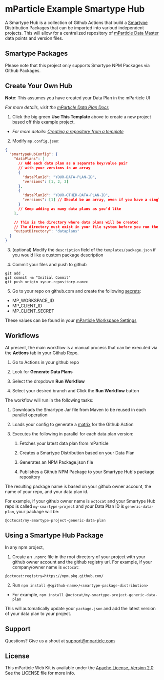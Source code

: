 # mParticle Example Smartype Hub

A Smartype Hub is a collection of Github Actions that build a [Smartype](https://github.com/mParticle/smartype) Distribution Packages that can be imported into varioud independent projects. This will allow for a centralized repository of [mParticle Data Master](https://docs.mparticle.com/guides/data-master/) data points and version files.

## Smartype Packages

Please note that this project only supports Smartype NPM Packages via Github Packages.

## Create Your Own Hub

**Note:** This assumes you have created your Data Plan in the mParticle UI

_For more details, visit the [mParticle Data Plan Docs](https://docs.mparticle.com/guides/data-master/#data-plans)_

1. Click the big green **Use This Template** above to create a new project based off this example project.

- _For more details: [Creating a repository from a template
  ](https://docs.github.com/en/free-pro-team@latest/github/creating-cloning-and-archiving-repositories/creating-a-repository-from-a-template)_

2. Modify `mp.config.json`:

```JSON
{
  "smartypeHubConfig": {
    "dataPlans": [
      // Add each data plan as a separate key/value pair
      // with your versions in an array
      {
        "dataPlanId": "YOUR-DATA-PLAN-ID",
        "versions": [1, 2, 3]
      },
      {
        "dataPlanId": "YOUR-OTHER-DATA-PLAN-ID",
        "versions": [1] // Should be an array, even if you have a single data plan
      }
      // Keep adding as many data plans as you'd like
    ],

    // This is the directory where data plans will be created
    // The directory must exist in your file system before you run the process
    "outputDirectory": "dataplans"
  }
}

```

3. (optional) Modify the `description` field of the `templates/package.json` if you would like a custom package description

4. Commit your files and push to github

```
git add .
git commit -m "Initial Commit"
git push origin <your-repository-name>
```

5. Go to your repo on github.com and create the following [secrets](https://docs.github.com/en/free-pro-team@latest/actions/reference/encrypted-secrets#creating-encrypted-secrets-for-a-repository):

- MP_WORKSPACE_ID
- MP_CLIENT_ID
- MP_CLIENT_SECRET

These values can be found in your [mParticle Workspace Settings](https://docs.mparticle.com/guides/platform-guide/workspaces/#managing-workspaces)

## Workflows

At present, the main workflow is a manual process that can be executed via the **Actions** tab in your Github Repo.

1. Go to Actions in your github repo

2. Look for **Generate Data Plans**

3. Select the dropdown **Run Workflow**

4. Select your desired branch and Click the **Run Workflow** button

The workflow will run in the following tasks:

1. Downloads the Smartype Jar file from Maven to be reused in each parallel operation

1. Loads your config to generate a [matrix](https://docs.github.com/en/free-pro-team@latest/actions/reference/workflow-syntax-for-github-actions#jobsjob_idstrategymatrix) for the Github Action

1. Executes the following in parallel for each data plan version:

   1. Fetches your latest data plan from mParticle

   1. Creates a Smartype Distribution based on your Data Plan

   1. Generates an NPM Package.json file

   1. Publishes a Github NPM Package to your Smartype Hub's package repository

The resulting package name is based on your github owner account, the name of your repo, and your data plan id.

For example, if your github owner name is `octocat` and your Smartype Hub repo is called `my-smartype-project` and your Data Plan ID is `generic-data-plan`, your package will be:

```
@octocat/my-smartype-project-generic-data-plan
```

## Using a Smartype Hub Package

In any npm project,

1. Create an `.npmrc` file in the root directory of your project with your github owner account and the github registry url. For example, if your company/owner name is `octocat`:

```
@octocat:registry=https://npm.pkg.github.com/
```

2. Run `npm install @<github-name>/<smartype-package-distribution>`

- For example, `npm install @octocat/my-smartype-project-generic-data-plan`

This will automatically update your `package.json` and add the latest version of your data plan to your project.

## Support

Questions? Give us a shout at <support@mparticle.com>

## License

This mParticle Web Kit is available under the [Apache License, Version 2.0](http://www.apache.org/licenses/LICENSE-2.0). See the LICENSE file for more info.
